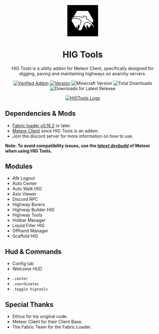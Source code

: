 <div align="center">
    <img src="/src/main/resources/assets/higtools/icon.png" alt="logo" width="20%"/>
    <h1>HIG Tools</h1>
    <p>
        HIG Tools is a utility addon for Meteor Client, specifically designed for
        <br>digging, paving and maintaining highways on anarchy servers.
    </p>
</div>

<div align="center">
    <a href="https://anticope.pages.dev/addons"><img src="https://img.shields.io/badge/Verified%20Addon-Yes-blueviolet" alt="Verified Addon"></a>
    <a href="https://github.com/RedCarlos26/higtools/releases"><img src="https://img.shields.io/badge/Version-v2.11.0-blueviolet" alt="Version"></a>
    <img src="https://img.shields.io/badge/MC%20Version-1.21.6/1.21.7/1.21.8-blueviolet" alt="Minecraft Version"> 
    <img src="https://img.shields.io/github/downloads/RedCarlos26/higtools/total?color=blueviolet&label=Total Downloads" alt="Total Downloads">
    <br>
    <img src="https://img.shields.io/github/downloads/RedCarlos26/higtools/latest/total?color=blueviolet&label=Downloads for Latest Release" alt="Downloads for Latest Release">
    <p>
    <a href="https://discord.gg/a4jkKGJNdJ"><img src="https://invidget.switchblade.xyz/a4jkKGJNdJ" alt="HIGTools Logo"></a>
    </p>
</div>

## Dependencies & Mods
- [Fabric loader v0.16.2](https://fabricmc.net/) or later.
- [Meteor Client](https://meteorclient.com/) since HIG Tools is an addon.
- Join the discord server for more information on how to use.

**Note: To avoid compatibility issues, use the *[latest devbuild](https://meteorclient.com/download?devBuild=latest)* of Meteor when using HIG Tools.**

## Modules
- Afk Logout
- Auto Center
- Auto Walk HIG
- Axis Viewer
- Discord RPC
- Highway Borers
- Highway Builder HIG
- Highway Tools
- Hotbar Manager
- Liquid Filler HIG
- Offhand Manager
- Scaffold HIG

## Hud & Commands
- Config tab
- Welcome HUD
<p>

- `.center`
- `.coordinates`
- `.toggle higtools`

## Special Thanks
- Ethius for his original code.
- Meteor Client for their Client Base.
- The Fabric Team for the Fabric Loader.
